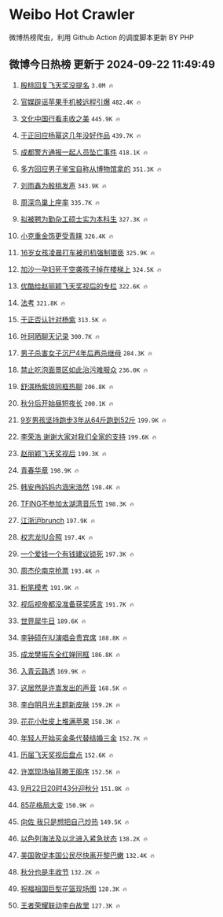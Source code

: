 # Weibo Hot Crawler 



微博热榜爬虫，利用 Github Action 的调度脚本更新 BY PHP 


## 微博今日热榜 更新于 2024-09-22 11:49:49 
1. [殷桃回复飞天奖没提名](https://s.weibo.com/weibo?q=%23%E6%AE%B7%E6%A1%83%E5%9B%9E%E5%A4%8D%E9%A3%9E%E5%A4%A9%E5%A5%96%E6%B2%A1%E6%8F%90%E5%90%8D%23&t=31&band_rank=1&Refer=top) `3.0M 🔥` 

1. [官媒辟谣苹果手机被远程引爆](https://s.weibo.com/weibo?q=%23%E5%AE%98%E5%AA%92%E8%BE%9F%E8%B0%A3%E8%8B%B9%E6%9E%9C%E6%89%8B%E6%9C%BA%E8%A2%AB%E8%BF%9C%E7%A8%8B%E5%BC%95%E7%88%86%23&t=31&band_rank=2&Refer=top) `482.4K 🔥` 

1. [文化中国行看丰收之美](https://s.weibo.com/weibo?q=%23%E6%96%87%E5%8C%96%E4%B8%AD%E5%9B%BD%E8%A1%8C%E7%9C%8B%E4%B8%B0%E6%94%B6%E4%B9%8B%E7%BE%8E%23&t=31&band_rank=3&Refer=top) `445.9K 🔥` 

1. [于正回应杨幂这几年没好作品](https://s.weibo.com/weibo?q=%23%E4%BA%8E%E6%AD%A3%E5%9B%9E%E5%BA%94%E6%9D%A8%E5%B9%82%E8%BF%99%E5%87%A0%E5%B9%B4%E6%B2%A1%E5%A5%BD%E4%BD%9C%E5%93%81%23&t=31&band_rank=4&Refer=top) `439.7K 🔥` 

1. [成都警方通报一起人员坠亡事件](https://s.weibo.com/weibo?q=%23%E6%88%90%E9%83%BD%E8%AD%A6%E6%96%B9%E9%80%9A%E6%8A%A5%E4%B8%80%E8%B5%B7%E4%BA%BA%E5%91%98%E5%9D%A0%E4%BA%A1%E4%BA%8B%E4%BB%B6%23&t=31&band_rank=5&Refer=top) `418.1K 🔥` 

1. [多方回应男子鉴宝自称从博物馆拿的](https://s.weibo.com/weibo?q=%23%E5%A4%9A%E6%96%B9%E5%9B%9E%E5%BA%94%E7%94%B7%E5%AD%90%E9%89%B4%E5%AE%9D%E8%87%AA%E7%A7%B0%E4%BB%8E%E5%8D%9A%E7%89%A9%E9%A6%86%E6%8B%BF%E7%9A%84%23&t=31&band_rank=6&Refer=top) `351.3K 🔥` 

1. [刘雨鑫为殷桃发声](https://s.weibo.com/weibo?q=%23%E5%88%98%E9%9B%A8%E9%91%AB%E4%B8%BA%E6%AE%B7%E6%A1%83%E5%8F%91%E5%A3%B0%23&t=31&band_rank=7&Refer=top) `343.9K 🔥` 

1. [周深鸟巢上座率](https://s.weibo.com/weibo?q=%23%E5%91%A8%E6%B7%B1%E9%B8%9F%E5%B7%A2%E4%B8%8A%E5%BA%A7%E7%8E%87%23&t=31&band_rank=8&Refer=top) `335.7K 🔥` 

1. [拟被聘为勤杂工硕士实为本科生](https://s.weibo.com/weibo?q=%23%E6%8B%9F%E8%A2%AB%E8%81%98%E4%B8%BA%E5%8B%A4%E6%9D%82%E5%B7%A5%E7%A1%95%E5%A3%AB%E5%AE%9E%E4%B8%BA%E6%9C%AC%E7%A7%91%E7%94%9F%23&t=31&band_rank=9&Refer=top) `327.3K 🔥` 

1. [小克重金饰更受青睐](https://s.weibo.com/weibo?q=%23%E5%B0%8F%E5%85%8B%E9%87%8D%E9%87%91%E9%A5%B0%E6%9B%B4%E5%8F%97%E9%9D%92%E7%9D%90%23&t=31&band_rank=10&Refer=top) `326.4K 🔥` 

1. [16岁女孩凌晨打车被司机强制猥亵](https://s.weibo.com/weibo?q=%2316%E5%B2%81%E5%A5%B3%E5%AD%A9%E5%87%8C%E6%99%A8%E6%89%93%E8%BD%A6%E8%A2%AB%E5%8F%B8%E6%9C%BA%E5%BC%BA%E5%88%B6%E7%8C%A5%E4%BA%B5%23&t=31&band_rank=11&Refer=top) `325.9K 🔥` 

1. [加沙一孕妇死于空袭孩子掉在楼梯上](https://s.weibo.com/weibo?q=%23%E5%8A%A0%E6%B2%99%E4%B8%80%E5%AD%95%E5%A6%87%E6%AD%BB%E4%BA%8E%E7%A9%BA%E8%A2%AD%E5%AD%A9%E5%AD%90%E6%8E%89%E5%9C%A8%E6%A5%BC%E6%A2%AF%E4%B8%8A%23&t=31&band_rank=12&Refer=top) `324.5K 🔥` 

1. [优酷给赵丽颖飞天奖视后的专栏](https://s.weibo.com/weibo?q=%23%E4%BC%98%E9%85%B7%E7%BB%99%E8%B5%B5%E4%B8%BD%E9%A2%96%E9%A3%9E%E5%A4%A9%E5%A5%96%E8%A7%86%E5%90%8E%E7%9A%84%E4%B8%93%E6%A0%8F%23&t=31&band_rank=13&Refer=top) `322.6K 🔥` 

1. [法考](https://s.weibo.com/weibo?q=%E6%B3%95%E8%80%83&t=31&band_rank=14&Refer=top) `321.8K 🔥` 

1. [于正否认针对杨紫](https://s.weibo.com/weibo?q=%23%E4%BA%8E%E6%AD%A3%E5%90%A6%E8%AE%A4%E9%92%88%E5%AF%B9%E6%9D%A8%E7%B4%AB%23&t=31&band_rank=15&Refer=top) `313.5K 🔥` 

1. [叶珂晒聊天记录](https://s.weibo.com/weibo?q=%23%E5%8F%B6%E7%8F%82%E6%99%92%E8%81%8A%E5%A4%A9%E8%AE%B0%E5%BD%95%23&t=31&band_rank=16&Refer=top) `300.7K 🔥` 

1. [男子杀害女子沉尸4年后再杀继母](https://s.weibo.com/weibo?q=%23%E7%94%B7%E5%AD%90%E6%9D%80%E5%AE%B3%E5%A5%B3%E5%AD%90%E6%B2%89%E5%B0%B84%E5%B9%B4%E5%90%8E%E5%86%8D%E6%9D%80%E7%BB%A7%E6%AF%8D%23&t=31&band_rank=17&Refer=top) `284.3K 🔥` 

1. [禁止吃泡面景区如此治污难服众](https://s.weibo.com/weibo?q=%23%E7%A6%81%E6%AD%A2%E5%90%83%E6%B3%A1%E9%9D%A2%E6%99%AF%E5%8C%BA%E5%A6%82%E6%AD%A4%E6%B2%BB%E6%B1%A1%E9%9A%BE%E6%9C%8D%E4%BC%97%23&t=31&band_rank=18&Refer=top) `236.0K 🔥` 

1. [舒淇杨紫琼同框热聊](https://s.weibo.com/weibo?q=%23%E8%88%92%E6%B7%87%E6%9D%A8%E7%B4%AB%E7%90%BC%E5%90%8C%E6%A1%86%E7%83%AD%E8%81%8A%23&t=31&band_rank=19&Refer=top) `206.8K 🔥` 

1. [秋分后开始昼短夜长](https://s.weibo.com/weibo?q=%23%E7%A7%8B%E5%88%86%E5%90%8E%E5%BC%80%E5%A7%8B%E6%98%BC%E7%9F%AD%E5%A4%9C%E9%95%BF%23&t=31&band_rank=20&Refer=top) `200.1K 🔥` 

1. [9岁男孩坚持跑步3年从64斤跑到52斤](https://s.weibo.com/weibo?q=%239%E5%B2%81%E7%94%B7%E5%AD%A9%E5%9D%9A%E6%8C%81%E8%B7%91%E6%AD%A53%E5%B9%B4%E4%BB%8E64%E6%96%A4%E8%B7%91%E5%88%B052%E6%96%A4%23&t=31&band_rank=21&Refer=top) `199.9K 🔥` 

1. [李荣浩 谢谢大家对我们全家的支持](https://s.weibo.com/weibo?q=%E6%9D%8E%E8%8D%A3%E6%B5%A9%20%E8%B0%A2%E8%B0%A2%E5%A4%A7%E5%AE%B6%E5%AF%B9%E6%88%91%E4%BB%AC%E5%85%A8%E5%AE%B6%E7%9A%84%E6%94%AF%E6%8C%81&t=31&band_rank=22&Refer=top) `199.6K 🔥` 

1. [赵丽颖飞天奖视后](https://s.weibo.com/weibo?q=%23%E8%B5%B5%E4%B8%BD%E9%A2%96%E9%A3%9E%E5%A4%A9%E5%A5%96%E8%A7%86%E5%90%8E%23&t=31&band_rank=23&Refer=top) `199.3K 🔥` 

1. [青春华章](https://s.weibo.com/weibo?q=%23%E9%9D%92%E6%98%A5%E5%8D%8E%E7%AB%A0%23&t=31&band_rank=24&Refer=top) `198.9K 🔥` 

1. [韩安冉妈妈内涵宋浩然](https://s.weibo.com/weibo?q=%23%E9%9F%A9%E5%AE%89%E5%86%89%E5%A6%88%E5%A6%88%E5%86%85%E6%B6%B5%E5%AE%8B%E6%B5%A9%E7%84%B6%23&t=31&band_rank=25&Refer=top) `198.4K 🔥` 

1. [TFING不参加太湖湾音乐节](https://s.weibo.com/weibo?q=TFING%E4%B8%8D%E5%8F%82%E5%8A%A0%E5%A4%AA%E6%B9%96%E6%B9%BE%E9%9F%B3%E4%B9%90%E8%8A%82&t=31&band_rank=26&Refer=top) `198.3K 🔥` 

1. [江浙沪brunch](https://s.weibo.com/weibo?q=%E6%B1%9F%E6%B5%99%E6%B2%AAbrunch&t=31&band_rank=27&Refer=top) `197.9K 🔥` 

1. [权志龙IU合照](https://s.weibo.com/weibo?q=%23%E6%9D%83%E5%BF%97%E9%BE%99IU%E5%90%88%E7%85%A7%23&t=31&band_rank=28&Refer=top) `197.4K 🔥` 

1. [一个爱钱一个有钱建议锁死](https://s.weibo.com/weibo?q=%E4%B8%80%E4%B8%AA%E7%88%B1%E9%92%B1%E4%B8%80%E4%B8%AA%E6%9C%89%E9%92%B1%E5%BB%BA%E8%AE%AE%E9%94%81%E6%AD%BB&t=31&band_rank=29&Refer=top) `197.3K 🔥` 

1. [周杰伦南京抢票](https://s.weibo.com/weibo?q=%E5%91%A8%E6%9D%B0%E4%BC%A6%E5%8D%97%E4%BA%AC%E6%8A%A2%E7%A5%A8&t=31&band_rank=30&Refer=top) `193.4K 🔥` 

1. [粉笔模考](https://s.weibo.com/weibo?q=%E7%B2%89%E7%AC%94%E6%A8%A1%E8%80%83&t=31&band_rank=31&Refer=top) `191.9K 🔥` 

1. [视后视帝都没准备获奖感言](https://s.weibo.com/weibo?q=%23%E8%A7%86%E5%90%8E%E8%A7%86%E5%B8%9D%E9%83%BD%E6%B2%A1%E5%87%86%E5%A4%87%E8%8E%B7%E5%A5%96%E6%84%9F%E8%A8%80%23&t=31&band_rank=32&Refer=top) `191.7K 🔥` 

1. [世界犀牛日](https://s.weibo.com/weibo?q=%23%E4%B8%96%E7%95%8C%E7%8A%80%E7%89%9B%E6%97%A5%23&t=31&band_rank=33&Refer=top) `189.6K 🔥` 

1. [李钟硕在IU演唱会贵宾席](https://s.weibo.com/weibo?q=%23%E6%9D%8E%E9%92%9F%E7%A1%95%E5%9C%A8IU%E6%BC%94%E5%94%B1%E4%BC%9A%E8%B4%B5%E5%AE%BE%E5%B8%AD%23&t=31&band_rank=34&Refer=top) `188.8K 🔥` 

1. [成龙樊振东全红婵同框](https://s.weibo.com/weibo?q=%23%E6%88%90%E9%BE%99%E6%A8%8A%E6%8C%AF%E4%B8%9C%E5%85%A8%E7%BA%A2%E5%A9%B5%E5%90%8C%E6%A1%86%23&t=31&band_rank=35&Refer=top) `186.8K 🔥` 

1. [入青云路透](https://s.weibo.com/weibo?q=%E5%85%A5%E9%9D%92%E4%BA%91%E8%B7%AF%E9%80%8F&t=31&band_rank=36&Refer=top) `169.9K 🔥` 

1. [这居然是许嵩发出的声音](https://s.weibo.com/weibo?q=%E8%BF%99%E5%B1%85%E7%84%B6%E6%98%AF%E8%AE%B8%E5%B5%A9%E5%8F%91%E5%87%BA%E7%9A%84%E5%A3%B0%E9%9F%B3&t=31&band_rank=37&Refer=top) `168.5K 🔥` 

1. [李白明月光主题新皮肤](https://s.weibo.com/weibo?q=%23%E6%9D%8E%E7%99%BD%E6%98%8E%E6%9C%88%E5%85%89%E4%B8%BB%E9%A2%98%E6%96%B0%E7%9A%AE%E8%82%A4%23&t=31&band_rank=38&Refer=top) `159.2K 🔥` 

1. [花花小肚皮上堆满苹果](https://s.weibo.com/weibo?q=%23%E8%8A%B1%E8%8A%B1%E5%B0%8F%E8%82%9A%E7%9A%AE%E4%B8%8A%E5%A0%86%E6%BB%A1%E8%8B%B9%E6%9E%9C%23&t=31&band_rank=39&Refer=top) `158.3K 🔥` 

1. [年轻人开始买金条代替结婚三金](https://s.weibo.com/weibo?q=%23%E5%B9%B4%E8%BD%BB%E4%BA%BA%E5%BC%80%E5%A7%8B%E4%B9%B0%E9%87%91%E6%9D%A1%E4%BB%A3%E6%9B%BF%E7%BB%93%E5%A9%9A%E4%B8%89%E9%87%91%23&t=31&band_rank=40&Refer=top) `152.7K 🔥` 

1. [历届飞天奖视后盘点](https://s.weibo.com/weibo?q=%23%E5%8E%86%E5%B1%8A%E9%A3%9E%E5%A4%A9%E5%A5%96%E8%A7%86%E5%90%8E%E7%9B%98%E7%82%B9%23&t=31&band_rank=41&Refer=top) `152.6K 🔥` 

1. [许嵩现场抽背滕王阁序](https://s.weibo.com/weibo?q=%E8%AE%B8%E5%B5%A9%E7%8E%B0%E5%9C%BA%E6%8A%BD%E8%83%8C%E6%BB%95%E7%8E%8B%E9%98%81%E5%BA%8F&t=31&band_rank=42&Refer=top) `152.5K 🔥` 

1. [9月22日20时43分迎秋分](https://s.weibo.com/weibo?q=%239%E6%9C%8822%E6%97%A520%E6%97%B643%E5%88%86%E8%BF%8E%E7%A7%8B%E5%88%86%23&t=31&band_rank=43&Refer=top) `151.8K 🔥` 

1. [85花格局大变](https://s.weibo.com/weibo?q=%2385%E8%8A%B1%E6%A0%BC%E5%B1%80%E5%A4%A7%E5%8F%98%23&t=31&band_rank=44&Refer=top) `150.9K 🔥` 

1. [向佐 我只是想把自己炒热](https://s.weibo.com/weibo?q=%E5%90%91%E4%BD%90%20%E6%88%91%E5%8F%AA%E6%98%AF%E6%83%B3%E6%8A%8A%E8%87%AA%E5%B7%B1%E7%82%92%E7%83%AD&t=31&band_rank=45&Refer=top) `149.5K 🔥` 

1. [以色列海法及以北进入紧急状态](https://s.weibo.com/weibo?q=%23%E4%BB%A5%E8%89%B2%E5%88%97%E6%B5%B7%E6%B3%95%E5%8F%8A%E4%BB%A5%E5%8C%97%E8%BF%9B%E5%85%A5%E7%B4%A7%E6%80%A5%E7%8A%B6%E6%80%81%23&t=31&band_rank=46&Refer=top) `138.2K 🔥` 

1. [美国敦促本国公民尽快离开黎巴嫩](https://s.weibo.com/weibo?q=%23%E7%BE%8E%E5%9B%BD%E6%95%A6%E4%BF%83%E6%9C%AC%E5%9B%BD%E5%85%AC%E6%B0%91%E5%B0%BD%E5%BF%AB%E7%A6%BB%E5%BC%80%E9%BB%8E%E5%B7%B4%E5%AB%A9%23&t=31&band_rank=47&Refer=top) `132.4K 🔥` 

1. [秋分也是丰收节](https://s.weibo.com/weibo?q=%23%E7%A7%8B%E5%88%86%E4%B9%9F%E6%98%AF%E4%B8%B0%E6%94%B6%E8%8A%82%23&t=31&band_rank=48&Refer=top) `132.2K 🔥` 

1. [祝福祖国巨型花篮现场图](https://s.weibo.com/weibo?q=%23%E7%A5%9D%E7%A6%8F%E7%A5%96%E5%9B%BD%E5%B7%A8%E5%9E%8B%E8%8A%B1%E7%AF%AE%E7%8E%B0%E5%9C%BA%E5%9B%BE%23&t=31&band_rank=49&Refer=top) `128.3K 🔥` 

1. [王者荣耀联动李白故里](https://s.weibo.com/weibo?q=%23%E7%8E%8B%E8%80%85%E8%8D%A3%E8%80%80%E8%81%94%E5%8A%A8%E6%9D%8E%E7%99%BD%E6%95%85%E9%87%8C%23&t=31&band_rank=50&Refer=top) `127.3K 🔥` 

